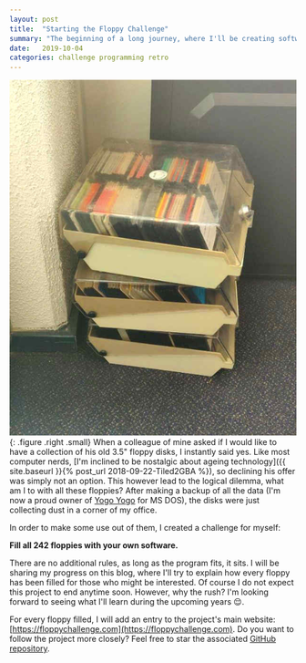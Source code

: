 ```yaml
---
layout: post
title:  "Starting the Floppy Challenge"
summary: "The beginning of a long journey, where I'll be creating software for 242 individual floppies."
date:   2019-10-04
categories: challenge programming retro
---
```

![Tiled Image](/assets/posts/2019-10-04-Floppy-Challenge/floppies_picture.jpg "A dusty collection."){: .figure .right .small}
When a colleague of mine asked if I would like to have a collection of his old 3.5" floppy disks, I instantly said yes. Like most computer nerds, [I'm inclined to be nostalgic about ageing technology]({{ site.baseurl }}{% post_url 2018-09-22-Tiled2GBA %}), so declining his offer was simply not an option. This however lead to the logical dilemma, what am I to with all these floppies? After making a backup of all the data (I'm now a proud owner of [Yogo Yogo](https://www.youtube.com/watch?v=fMq6_ogCmoA) for MS DOS), the disks were just collecting dust in a corner of my office. 

In order to make some use out of them, I created a challenge for myself: 

**Fill all 242 floppies with your own software.**

There are no additional rules, as long as the program fits, it sits. I will be sharing my progress on this blog, where I'll try to explain how every floppy has been filled for those who might be interested. Of course I do not expect this project to end anytime soon. However, why the rush? I'm looking forward to seeing what I'll learn during the upcoming years 😌.

For every floppy filled, I will add an entry to the project's main website: [https://floppychallenge.com](https://floppychallenge.com). Do you want to follow the project more closely? Feel free to star the associated [GitHub repository](https://github.com/LucvandenBrand/FloppyChallenge).